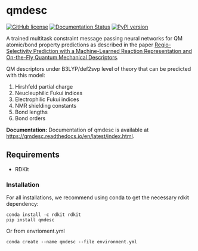 # qmdesc

[![GitHub license](https://img.shields.io/github/license/yanfeiguan/qmdesc)](https://github.com/yanfeiguan/qmdesc/blob/master/LICENSE)
[![Documentation Status](https://readthedocs.org/projects/qmdesc/badge/?version=latest)](https://qmdesc.readthedocs.io/en/latest/?badge=latest)
[![PyPI version](https://badge.fury.io/py/qmdesc.svg)](https://badge.fury.io/py/qmdesc)


A trained multitask constraint message passing neural networks 
for QM atomic/bond property predictions as described in the paper 
[Regio-Selectivity Prediction with a Machine-Learned Reaction Representation and On-the-Fly Quantum Mechanical Descriptors](https://doi.org/10.26434/chemrxiv.12907316.v1).

QM descriptors under B3LYP/def2svp level of theory that can be predicted with this model:
1. Hirshfeld partial charge
2. Neucleuphilic Fukui indices
3. Electrophilic Fukui indices
4. NMR shielding constants
5. Bond lengths
6. Bond orders

**Documentation:** Documentation of qmdesc is available at https://qmdesc.readthedocs.io/en/latest/index.html.

## Requirements

* RDKit

### Installation
For all installations, we recommend using conda to get the necessary rdkit dependency:
```console
conda install -c rdkit rdkit
pip install qmdesc
```

Or from envrioment.yml 
```console
conda create --name qmdesc --file environment.yml
```
